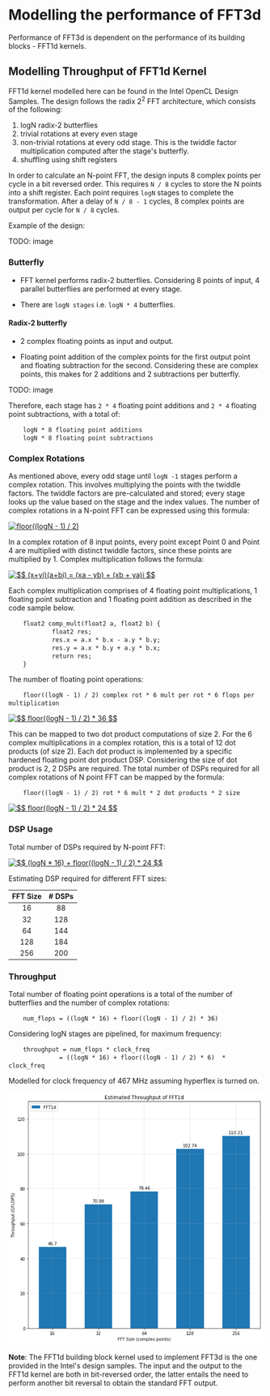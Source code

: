 # Modelling the performance of FFT3d

Performance of FFT3d is dependent on the performance of its building blocks - FFT1d kernels.

## Modelling Throughput of FFT1d Kernel

FFT1d kernel modelled here can be found in the Intel OpenCL Design Samples. The design follows the radix 2<sup>2</sup> FFT architecture, which consists of the following:

1. logN radix-2 butterflies
2. trivial rotations at every even stage
3. non-trivial rotations at every odd stage. This is the twiddle factor multiplication computed after the stage's butterfly.
4. shuffling using shift registers

In order to calculate an N-point FFT, the design inputs 8 complex points per cycle in a bit reversed order. This requires `N / 8` cycles to store the N points into a shift register. Each point requires `logN` stages to complete the transformation. After a delay of `N / 8 - 1` cycles, 8 complex points are output per cycle for `N / 8` cycles.

Example of the design:

TODO: image

### Butterfly

- FFT kernel performs radix-2 butterflies. Considering 8 points of input, 4 parallel butterflies are performed at every stage.

- There are `logN stages` i.e. `logN * 4` butterflies.

#### Radix-2 butterfly

- 2 complex floating points as input and output.

- Floating point addition of the complex points for the first output point and floating subtraction for the second. Considering these are complex points, this makes for 2 additions and 2 subtractions per butterfly.

TODO: image

Therefore, each stage has `2 * 4` floating point additions and `2 * 4` floating point subtractions, with a total of:

        logN * 8 floating point additions 
        logN * 8 floating point subtractions

### Complex Rotations

As mentioned above, every odd stage until `logN -1` stages perform a complex rotation. This involves multiplying the points with the twiddle factors. The twiddle factors are pre-calculated and stored; every stage looks up the value based on the stage and the index values. The number of complex rotations in a N-point FFT can be expressed using this formula:

<a href="https://www.codecogs.com/eqnedit.php?latex=floor((logN&space;-&space;1)&space;/&space;2)" target="_blank"><img src="https://latex.codecogs.com/svg.latex?floor((logN&space;-&space;1)&space;/&space;2)" title="floor((logN - 1) / 2)" /></a>

In a complex rotation of 8 input points, every point except Point 0 and Point 4 are multiplied with distinct twiddle factors, since these points are multiplied by 1. Complex multiplication follows the formula:

<a href="https://www.codecogs.com/eqnedit.php?latex=$$&space;(x&plus;yi)(a&plus;bi)&space;=&space;(xa&space;-&space;yb)&space;&plus;&space;(xb&space;&plus;&space;ya)i&space;$$" target="_blank"><img src="https://latex.codecogs.com/svg.latex?$$&space;(x&plus;yi)(a&plus;bi)&space;=&space;(xa&space;-&space;yb)&space;&plus;&space;(xb&space;&plus;&space;ya)i&space;$$" title="$$ (x+yi)(a+bi) = (xa - yb) + (xb + ya)i $$" /></a>

Each complex multiplication comprises of 4 floating point multiplications, 1 floating point subtraction and 1 floating point addition as described in the code sample below.

        float2 comp_mult(float2 a, float2 b) {
                float2 res;
                res.x = a.x * b.x - a.y * b.y;
                res.y = a.x * b.y + a.y * b.x;
                return res;
        }

The number of floating point operations:

        floor((logN - 1) / 2) complex rot * 6 mult per rot * 6 flops per multiplication 

<a href="https://www.codecogs.com/eqnedit.php?latex=$$&space;floor((logN&space;-&space;1)&space;/&space;2)&space;*&space;36&space;$$" target="_blank"><img src="https://latex.codecogs.com/svg.latex?$$&space;floor((logN&space;-&space;1)&space;/&space;2)&space;*&space;36&space;$$" title="$$ floor((logN - 1) / 2) * 36 $$" /></a>

This can be mapped to two dot product computations of size 2. For the 6 complex multiplications in a complex rotation, this is a total of 12 dot products (of size 2). Each dot product is implemented by a specific hardened floating point dot product DSP. Considering the size of dot product is 2, 2 DSPs are required. The total number of DSPs required for all complex rotations of N point FFT can be mapped by the formula:

        floor((logN - 1) / 2) rot * 6 mult * 2 dot products * 2 size
        
<a href="https://www.codecogs.com/eqnedit.php?latex=$$&space;floor((logN&space;-&space;1)&space;/&space;2)&space;*&space;24&space;$$" target="_blank"><img src="https://latex.codecogs.com/svg.latex?$$&space;floor((logN&space;-&space;1)&space;/&space;2)&space;*&space;24&space;$$" title="$$ floor((logN - 1) / 2) * 24 $$" /></a>

### DSP Usage

Total number of DSPs required by N-point FFT:

<a href="https://www.codecogs.com/eqnedit.php?latex=$$&space;(logN&space;*&space;16)&space;&plus;&space;floor((logN&space;-&space;1)&space;/&space;2)&space;*&space;24&space;$$" target="_blank"><img src="https://latex.codecogs.com/svg.latex?$$&space;(logN&space;*&space;16)&space;&plus;&space;floor((logN&space;-&space;1)&space;/&space;2)&space;*&space;24&space;$$" title="$$ (logN * 16) + floor((logN - 1) / 2) * 24 $$" /></a>

Estimating DSP required for different FFT sizes:

| FFT Size | # DSPs |
|:--------:|:------:|
|    16    |   88   |
|    32    |   128  |
|    64    |   144  |
|    128   |   184  |
|    256   |   200  |

### Throughput

Total number of floating point operations is a total of the number of butterflies and the number of complex rotations:

        num_flops = ((logN * 16) + floor((logN - 1) / 2) * 36) 

Considering logN stages are pipelined, for maximum frequency:

        throughput = num_flops * clock_freq
                  = ((logN * 16) + floor((logN - 1) / 2) * 6)  * clock_freq

Modelled for clock frequency of 467 MHz assuming hyperflex is turned on.

![Throughput for different FFT1d Sizes](common/fft1d_throughput.png)

**Note**: The FFT1d building block kernel used to implement FFT3d is the one provided in the Intel's design samples. The input and the output to the FFT1d kernel are both in bit-reversed order, the latter entails the need to perform another bit reversal to obtain the standard FFT output.
